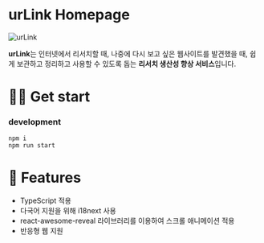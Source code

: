 # urLink Homepage

<img src="https://user-images.githubusercontent.com/51507260/124101760-a2700080-da9a-11eb-962a-9822937ab4b7.png" alt="urLink">

**urLink**는 인터넷에서 리서치할 때, 나중에 다시 보고 싶은 웹사이트를 발견했을 때, 쉽게 보관하고 정리하고 사용할 수 있도록 돕는 **리서치 생산성 향상 서비스**입니다.

# 🧑‍💻 Get start

### development

```
npm i
npm run start
```

# 🎨 Features

- TypeScript 적용
- 다국어 지원을 위해 i18next 사용
- react-awesome-reveal 라이브러리를 이용하여 스크롤 애니메이션 적용
- 반응형 웹 지원
